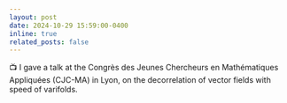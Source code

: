 ```yaml
---
layout: post
date: 2024-10-29 15:59:00-0400
inline: true
related_posts: false
---
```


:tv:  I gave a talk at the Congrès des Jeunes Chercheurs en Mathématiques Appliquées (CJC-MA) in Lyon, on the decorrelation of vector fields with speed of varifolds.
